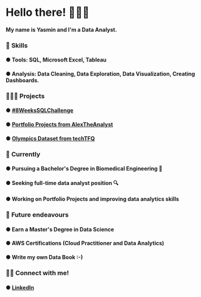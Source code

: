 # Hello there! 🙋🏽‍♀️

#### My name is Yasmin and I'm a Data Analyst.



### 📌 **Skills**

#### ● Tools: SQL, Microsoft Excel, Tableau

#### ● Analysis: Data Cleaning, Data Exploration, Data Visualization, Creating Dashboards.



### 👩🏽‍💻 **Projects**

#### ● [#8WeeksSQLChallenge](https://github.com/yasminsoltani/8-Weeks-SQL-Challenge) 

#### ● [Portfolio Projects from AlexTheAnalyst](https://github.com/YasminS199/SQL-first-project-from-Alex-the-Analyst-)

#### ● [Olympics Dataset from techTFQ](https://github.com/yasminsoltani/Olympics-Dataset-/blob/main/Olympics%20Dataset%20from%20techTFQ/Olympics%20Dataset.md)


### 🌱 **Currently**

#### ● Pursuing a Bachelor's Degree in Biomedical Engineering 🧬

#### ● Seeking full-time data analyst position 🔍

#### ● Working on Portfolio Projects and improving data analytics skills


### 🏹 **Future endeavours**

#### ● Earn a Master's Degree in Data Science

#### ● AWS Certifications (Cloud Practitioner and Data Analytics)

#### ● Write my own Data Book :-)


### 🤝🏽 **Connect with me!**

#### ● [LinkedIn](https://www.linkedin.com/in/yasmin-soltani-474336206/)
